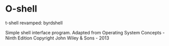 # O-shell
t-shell revamped: byrdshell

Simple shell interface program. Adapted from Operating System Concepts - Ninth Edition Copyright John Wiley & Sons - 2013
